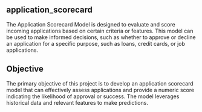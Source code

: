 ## application_scorecard
The Application Scorecard Model is designed to evaluate and score incoming applications based on certain criteria or features. This model can be used to make informed decisions, such as whether to approve or decline an application for a specific purpose, such as loans, credit cards, or job applications.

## Objective

The primary objective of this project is to develop an application scorecard model that can effectively assess applications and provide a numeric score indicating the likelihood of approval or success. The model leverages historical data and relevant features to make predictions.
